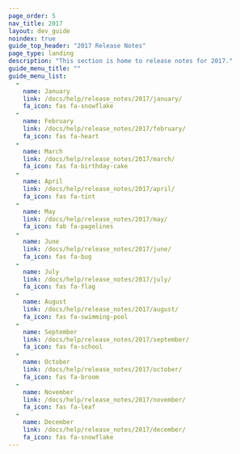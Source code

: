 ```yaml
---
page_order: 5
nav_title: 2017
layout: dev_guide
noindex: true
guide_top_header: "2017 Release Notes"
page_type: landing
description: "This section is home to release notes for 2017."
guide_menu_title: ""
guide_menu_list:
  - 
    name: January
    link: /docs/help/release_notes/2017/january/
    fa_icon: fas fa-snowflake
  - 
    name: February
    link: /docs/help/release_notes/2017/february/
    fa_icon: fas fa-heart
  - 
    name: March
    link: /docs/help/release_notes/2017/march/
    fa_icon: fas fa-birthday-cake
  - 
    name: April
    link: /docs/help/release_notes/2017/april/
    fa_icon: fas fa-tint
  - 
    name: May
    link: /docs/help/release_notes/2017/may/
    fa_icon: fab fa-pagelines
  - 
    name: June
    link: /docs/help/release_notes/2017/june/
    fa_icon: fas fa-bug
  - 
    name: July
    link: /docs/help/release_notes/2017/july/
    fa_icon: fas fa-flag
  - 
    name: August
    link: /docs/help/release_notes/2017/august/
    fa_icon: fas fa-swimming-pool
  - 
    name: September
    link: /docs/help/release_notes/2017/september/
    fa_icon: fas fa-school
  - 
    name: October
    link: /docs/help/release_notes/2017/october/
    fa_icon: fas fa-broom
  - 
    name: November
    link: /docs/help/release_notes/2017/november/
    fa_icon: fas fa-leaf
  - 
    name: December
    link: /docs/help/release_notes/2017/december/
    fa_icon: fas fa-snowflake
---
```


